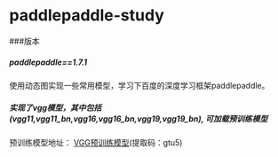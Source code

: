 # paddlepaddle-study

###版本
##### paddlepaddle==1.7.1

使用动态图实现一些常用模型，学习下百度的深度学习框架paddlepaddle。


##### 实现了vgg模型，其中包括(vgg11,vgg11_bn,vgg16,vgg16_bn,vgg19,vgg19_bn), 可加载预训练模型

预训练模型地址： [VGG预训练模型](https://pan.baidu.com/s/1barkgeclsXntIIf-XivNkA)(提取码：gtu5)

